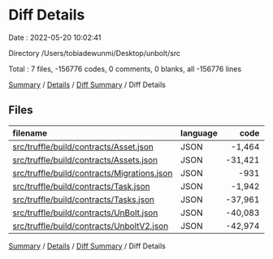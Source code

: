 # Diff Details

Date : 2022-05-20 10:02:41

Directory /Users/tobiadewunmi/Desktop/unbolt/src

Total : 7 files,  -156776 codes, 0 comments, 0 blanks, all -156776 lines

[Summary](results.md) / [Details](details.md) / [Diff Summary](diff.md) / Diff Details

## Files
| filename | language | code | comment | blank | total |
| :--- | :--- | ---: | ---: | ---: | ---: |
| [src/truffle/build/contracts/Asset.json](/src/truffle/build/contracts/Asset.json) | JSON | -1,464 | 0 | 0 | -1,464 |
| [src/truffle/build/contracts/Assets.json](/src/truffle/build/contracts/Assets.json) | JSON | -31,421 | 0 | 0 | -31,421 |
| [src/truffle/build/contracts/Migrations.json](/src/truffle/build/contracts/Migrations.json) | JSON | -931 | 0 | 0 | -931 |
| [src/truffle/build/contracts/Task.json](/src/truffle/build/contracts/Task.json) | JSON | -1,942 | 0 | 0 | -1,942 |
| [src/truffle/build/contracts/Tasks.json](/src/truffle/build/contracts/Tasks.json) | JSON | -37,961 | 0 | 0 | -37,961 |
| [src/truffle/build/contracts/UnBolt.json](/src/truffle/build/contracts/UnBolt.json) | JSON | -40,083 | 0 | 0 | -40,083 |
| [src/truffle/build/contracts/UnboltV2.json](/src/truffle/build/contracts/UnboltV2.json) | JSON | -42,974 | 0 | 0 | -42,974 |

[Summary](results.md) / [Details](details.md) / [Diff Summary](diff.md) / Diff Details